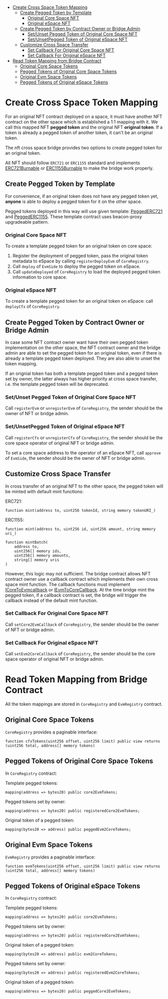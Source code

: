 - [Create Cross Space Token Mapping](#create-cross-space-token-mapping)
  - [Create Pegged Token by Template](#create-pegged-token-by-template)
    - [Original Core Space NFT](#original-core-space-nft)
    - [Original eSpace NFT](#original-espace-nft)
  - [Create Pegged Token by Contract Owner or Bridge Admin](#create-pegged-token-by-contract-owner-or-bridge-admin)
    - [Set/Unset Pegged Token of Original Core Space NFT](#setunset-pegged-token-of-original-core-space-nft)
    - [Set/UnsetPegged Token of Original eSpace NFT](#setunsetpegged-token-of-original-espace-nft)
  - [Customize Cross Space Transfer](#customize-cross-space-transfer)
    - [Set Callback For Original Core Space NFT](#set-callback-for-original-core-space-nft)
    - [Set Callback For Original eSpace NFT](#set-callback-for-original-espace-nft)
- [Read Token Mapping from Bridge Contract](#read-token-mapping-from-bridge-contract)
  - [Original Core Space Tokens](#original-core-space-tokens)
  - [Pegged Tokens of Original Core Space Tokens](#pegged-tokens-of-original-core-space-tokens)
  - [Original Evm Space Tokens](#original-evm-space-tokens)
  - [Pegged Tokens of Original eSpace Tokens](#pegged-tokens-of-original-espace-tokens)


# Create Cross Space Token Mapping

For an original NFT contract deployed on a space, it must have another NFT contract on the other space which is established a 1:1 mapping with it. We call this mapped NFT **pegged token** and the original NFT **original token**. If a token is already a pegged token of another token, it can't be an original token.

The nft cross space bridge provides two options to create pegged token for an original token.

All NFT should follow `ERC721` or `ERC1155` standard and implements [ERC721Burnable](https://github.com/OpenZeppelin/openzeppelin-contracts/blob/v4.8.0/contracts/token/ERC721/extensions/ERC721Burnable.sol) or [ERC1155Burnable](https://github.com/OpenZeppelin/openzeppelin-contracts/blob/v4.8.0/contracts/token/ERC1155/extensions/ERC1155Burnable.sol) to make the bridge work properly.

## Create Pegged Token by Template

For convenience, if an original token does not have any pegged token yet, **anyone** is able to deploy a pegged token for it on the other space.

Pegged tokens deployed in this way will use given template: [PeggedERC721](/contracts/tokens/PeggedERC721.sol) and [PeggedERC1155](/contracts/tokens/PeggedERC1155.sol). These template contract uses beacon-proxy upgradeable pattern.

### Original Core Space NFT

To create a template pegged token for an original token on core space:
1. Register the deployment of pegged token, pass the original token metadata to eSpace by calling `registerDeployEvm` of `CoreRegistry`.
2. Call `deploy` of `EvmSide` to deploy the pegged token on eSpace.
3. Call `updateDeployed` of `CoreRegistry` to load the deployed pegged token information to core space.

### Original eSpace NFT

To create a template pegged token for an original token on eSpace: call `deployCfx` of `CoreRegistry`.

## Create Pegged Token by Contract Owner or Bridge Admin

In case some NFT contract owner want have their own pegged token implementation on the other space, the NFT contract owner and the bridge admin are able to set the pegged token for an original token, even if there is already a template pegged token deployed. They are also able to unset the token mapping.

If an orignial token has both a template pegged token and a pegged token set by owner, the latter always has higher priority at cross space transfer, i.e. the template pegged token will be deprecated.

### Set/Unset Pegged Token of Original Core Space NFT 

Call `registerEvm` or `unregisterEvm` of `CoreRegistry`, the sender should be the owner of NFT or bridge admin.

### Set/UnsetPegged Token of Original eSpace NFT 

Call `registerCfx` or `unregisterCfx` of `CoreRegistry`, the sender should be the core space operator of original NFT or bridge admin.

To set a core space address to the operator of an eSpace NFT, call `approve` of `EvmSide`, the sender should be the owner of NFT or bridge admin.

## Customize Cross Space Transfer

In cross transfer of an original NFT to the other space, the pegged token will be minted with default mint functions:

ERC721:
```solidity
function mint(address to, uint256 tokenId, string memory tokenURI_)
```
ERC1155:
```solidity
function mint(address to, uint256 id, uint256 amount, string memory uri_)

function mintBatch(
    address to,
    uint256[] memory ids,
    uint256[] memory amounts,
    string[] memory uris
) 
```

However, this logic may not sufficient. The bridge contract allows NFT contract owner use a callback contract which implements their own cross space mint function. The callback functions must implement [ICoreToEvmcallback](/contracts/interfaces/ICoreToEvmCallback.sol) or [IEvmToCoreCallback](/contracts/interfaces/IEvmToCoreCallback.sol). At the time bridge mint the pegged token, if a callback contract is set, the bridge will trigger the callback instead of the default mint function.

### Set Callback For Original Core Space NFT

Call `setCore2EvmCallback` of `CoreRegistry`, the sender should be the owner of NFT or bridge admin.

### Set Callback For Original eSpace NFT

Call `setEvm2CoreCallback` of `CoreRegistry`, the sender should be the core space operator of original NFT or bridge admin.

# Read Token Mapping from Bridge Contract

All the token mappings are stored in `CoreRegistry` and `EvmRegistry` contract.

## Original Core Space Tokens

`CoreRegistry` provides a paginable interface:
```solidity
function cfxTokens(uint256 offset, uint256 limit) public view returns (uint256 total, address[] memory tokens)
```

## Pegged Tokens of Original Core Space Tokens

In `CoreRegistry` contract:

Template pegged tokens:
```solidity
mapping(address => bytes20) public core2EvmTokens;
```

Pegged tokens set by owner:
```solidity
mapping(address => bytes20) public registeredCore2EvmTokens;
```

Original token of a pegged token:
```solidity
mapping(bytes20 => address) public peggedEvm2CoreTokens;
```

## Original Evm Space Tokens

`EvmRegistry` provides a paginable interface:
```solidity
function evmTokens(uint256 offset, uint256 limit) public view returns (uint256 total, address[] memory tokens)
```

## Pegged Tokens of Original eSpace Tokens

In `CoreRegistry` contract:

Template pegged tokens:
```solidity
mapping(address => bytes20) public core2EvmTokens;
```

Pegged tokens set by owner:
```solidity
mapping(address => bytes20) public registeredCore2EvmTokens;
```

Original token of a pegged token:
```solidity
mapping(bytes20 => address) public evm2CoreTokens;
```

Pegged tokens set by owner:
```solidity
mapping(bytes20 => address) public registeredEvm2CoreTokens;
```

Original token of a pegged token:
```solidity
mapping(address => bytes20) public peggedCore2EvmTokens;
```

